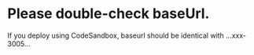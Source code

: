 # Please double-check baseUrl.
If you deploy using CodeSandbox, baseurl should be identical with ...xxx-3005...
